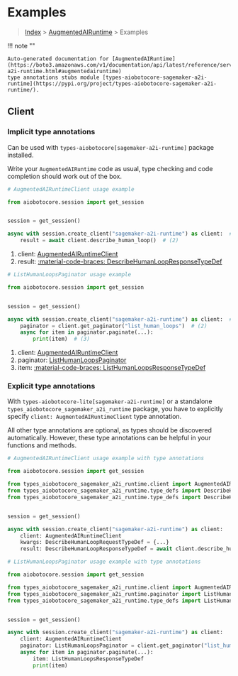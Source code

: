 # Examples

> [Index](../README.md) > [AugmentedAIRuntime](./README.md) > Examples

!!! note ""

    Auto-generated documentation for [AugmentedAIRuntime](https://boto3.amazonaws.com/v1/documentation/api/latest/reference/services/sagemaker-a2i-runtime.html#augmentedairuntime)
    type annotations stubs module [types-aiobotocore-sagemaker-a2i-runtime](https://pypi.org/project/types-aiobotocore-sagemaker-a2i-runtime/).

## Client

### Implicit type annotations

Can be used with `types-aiobotocore[sagemaker-a2i-runtime]` package installed.

Write your `AugmentedAIRuntime` code as usual,
type checking and code completion should work out of the box.



```python
# AugmentedAIRuntimeClient usage example

from aiobotocore.session import get_session


session = get_session()

async with session.create_client("sagemaker-a2i-runtime") as client:  # (1)
    result = await client.describe_human_loop()  # (2)
```

1. client: [AugmentedAIRuntimeClient](./client.md)
2. result: [:material-code-braces: DescribeHumanLoopResponseTypeDef](./type_defs.md#describehumanloopresponsetypedef) 



```python
# ListHumanLoopsPaginator usage example

from aiobotocore.session import get_session


session = get_session()

async with session.create_client("sagemaker-a2i-runtime") as client:  # (1)
    paginator = client.get_paginator("list_human_loops")  # (2)
    async for item in paginator.paginate(...):
        print(item)  # (3)
```

1. client: [AugmentedAIRuntimeClient](./client.md)
2. paginator: [ListHumanLoopsPaginator](./paginators.md#listhumanloopspaginator)
3. item: [:material-code-braces: ListHumanLoopsResponseTypeDef](./type_defs.md#listhumanloopsresponsetypedef) 




### Explicit type annotations

With `types-aiobotocore-lite[sagemaker-a2i-runtime]`
or a standalone `types_aiobotocore_sagemaker_a2i_runtime` package, you have to explicitly specify
`client: AugmentedAIRuntimeClient` type annotation.

All other type annotations are optional, as types should be discovered automatically.
However, these type annotations can be helpful in your functions and methods.


```python
# AugmentedAIRuntimeClient usage example with type annotations

from aiobotocore.session import get_session

from types_aiobotocore_sagemaker_a2i_runtime.client import AugmentedAIRuntimeClient
from types_aiobotocore_sagemaker_a2i_runtime.type_defs import DescribeHumanLoopResponseTypeDef
from types_aiobotocore_sagemaker_a2i_runtime.type_defs import DescribeHumanLoopRequestTypeDef


session = get_session()

async with session.create_client("sagemaker-a2i-runtime") as client:
    client: AugmentedAIRuntimeClient
    kwargs: DescribeHumanLoopRequestTypeDef = {...}
    result: DescribeHumanLoopResponseTypeDef = await client.describe_human_loop(**kwargs)
```



```python
# ListHumanLoopsPaginator usage example with type annotations

from aiobotocore.session import get_session

from types_aiobotocore_sagemaker_a2i_runtime.client import AugmentedAIRuntimeClient
from types_aiobotocore_sagemaker_a2i_runtime.paginator import ListHumanLoopsPaginator
from types_aiobotocore_sagemaker_a2i_runtime.type_defs import ListHumanLoopsResponseTypeDef


session = get_session()

async with session.create_client("sagemaker-a2i-runtime") as client:
    client: AugmentedAIRuntimeClient
    paginator: ListHumanLoopsPaginator = client.get_paginator("list_human_loops")
    async for item in paginator.paginate(...):
        item: ListHumanLoopsResponseTypeDef
        print(item)
```


